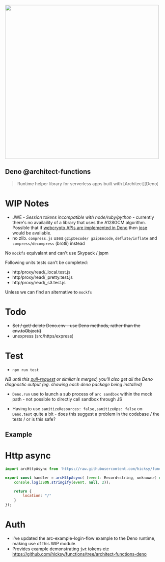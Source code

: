 [<img src="https://s3-us-west-2.amazonaws.com/arc.codes/architect-logo-500b@2x.png" width=500>](https://www.npmjs.com/package/@architect/functions)

## Deno @architect-functions

> Runtime helper library for serverless apps built with [Architect][Deno]

# WIP Notes

- JWE - *_Session tokens incompatible with node/ruby/python_* - currently there's no availaility of a library that uses the A128GCM algorithm. Possible that if [webcrypto APIs are implemented in Deno](https://github.com/denoland/deno/issues/1891) then [jose](https://github.com/panva/jose) would be available. 
- no zlib. `compress.js` uses `gzipDecode/ gzipEncode`, `deflate/inflate` and `compress/decompress` (brotli) instead

No `mockfs` equivalant and can't use Skypack / jspm

Following units tests can't be completed:
- http/proxy/read/_local.test.js
- http/proxy/read/_pretty.test.js
- http/proxy/read/_s3.test.js

Unless we can find an alternative to `mockfs`

# Todo
- ~~Set / get/ delete Deno.env - use Deno methods, rather than the env.toObject()~~ 
- unexpress (src/https/express)

# Test

- `npm run test`

_NB until this [pull-request](https://github.com/architect/sandbox/pull/566) or similar is merged, you'll also get all the Deno diagnostic output (eg. showing each deno package being installed)_

- `Deno.run` use to launch a sub process of `arc sandbox` within the mock path - not possible to directly call sandbox through JS 

- Having to use `sanitizeResources: false,sanitizeOps: false` on `Deno.test` quite a bit - does this suggest a problem in the codebase / the tests / or is this safe?

## Example

# Http async

```javascript
import arcHttpAsync from 'https://raw.githubusercontent.com/hicksy/functions/architect-functions-deno/src/http/async/index.js'

export const handler = arcHttpAsync( (event: Record<string, unknown>) => {
    console.log(JSON.stringify(event, null, 2));

    return {
        location: "/"
    }
});

```
# Auth
- I've updated the arc-example-login-flow example to the Deno runtime, making use of this WIP module. 
- Provides example demonstrating `jwt` tokens etc
https://github.com/hicksy/functions/tree/architect-functions-deno